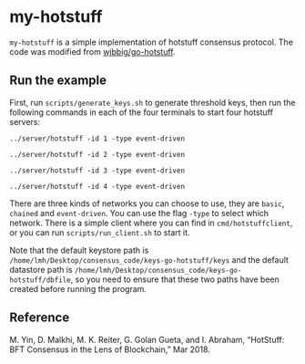# my-hotstuff

`my-hotstuff` is a simple implementation of hotstuff consensus protocol. The code was modified from [wjbbig/go-hotstuff](https://github.com/wjbbig/go-hotstuff).

## Run the example

First, run `scripts/generate_keys.sh` to generate threshold keys, then run the following commands in each of the four terminals to start four hotstuff servers:

```
../server/hotstuff -id 1 -type event-driven

../server/hotstuff -id 2 -type event-driven

../server/hotstuff -id 3 -type event-driven

../server/hotstuff -id 4 -type event-driven
```

There are three kinds of networks you can choose to use, they are `basic`, `chained` and `event-driven`. You can use the flag `-type` to select which network. There is a simple client where you can find in `cmd/hotstuffclient`, or you can run `scripts/run_client.sh` to start it.

Note that the default keystore path is `/home/lmh/Desktop/consensus_code/keys-go-hotstuff/keys` and the default datastore path is `/home/lmh/Desktop/consensus_code/keys-go-hotstuff/dbfile`, so you need to ensure that these two paths have been created before running the program.

## Reference

M. Yin, D. Malkhi, M. K. Reiter, G. Golan Gueta, and I. Abraham, “HotStuff: BFT Consensus in the Lens of Blockchain,” Mar 2018.